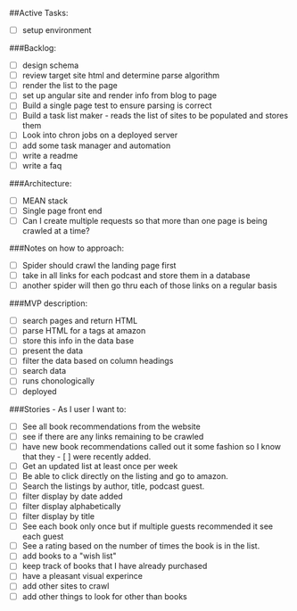 ##Active Tasks:
- [ ] setup environment

###Backlog:
- [ ] design schema
- [ ] review target site html and determine parse algorithm 
- [ ] render the list to the page
- [ ] set up angular site and render info from blog to page
- [ ] Build a single page test to ensure parsing is correct
- [ ] Build a task list maker - reads the list of sites to be populated and stores them
- [ ] Look into chron jobs on a deployed server
- [ ] add some task manager and automation
- [ ] write a readme
- [ ] write a faq

###Architecture:
- [ ] MEAN stack
- [ ] Single page front end
- [ ] Can I create multiple requests so that more than one page is being crawled at a time?

###Notes on how to approach:
- [ ] Spider should crawl the landing page first
- [ ] take in all links for each podcast and store them in a database
- [ ] another spider will then go thru each of those links on a regular basis

###MVP description:
- [ ] search pages and return HTML
- [ ] parse HTML for a tags at amazon
- [ ] store this info in the data base
- [ ] present the data
- [ ] filter the data based on column headings
- [ ] search data
- [ ] runs chonologically
- [ ] deployed

###Stories - As I user I want to:
- [ ] See all book recommendations from the website
- [ ] see if there are any links remaining to be crawled
- [ ] have new book recommendations called out it some fashion so I know that they - [ ] were recently added.
- [ ] Get an updated list at least once per week
- [ ] Be able to click directly on the listing and go to amazon.  
- [ ] Search the listings by author, title, podcast guest.
- [ ] filter display by date added
- [ ] filter display alphabetically
- [ ] filter display by title 
- [ ] See each book only once but if multiple guests recommended it see each guest
- [ ] See a rating based on the number of times the book is in the list.
- [ ] add books to a "wish list"
- [ ] keep track of books that I have already purchased
- [ ] have a pleasant visual experince
- [ ] add other sites to crawl
- [ ] add other things to look for other than books
